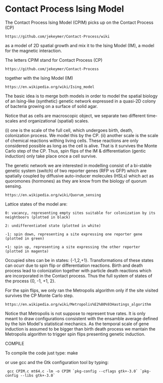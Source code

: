 
# Contact Process Ising Model
The Contact Process Ising Model (CPIM) picks up on the Contact Process (CP)

	https://github.com/jekeymer/Contact-Process/wiki 

as a model of 2D spatial growth and mix it to the Ising Model (IM), 
a model for the magnetic interaction.

The letters CPIM stand for Contact Process (CP)

	https://github.com/jekeymer/Contact-Process

together with the Ising Model (IM)

	https://en.wikipedia.org/wiki/Ising_model


The basic idea is to merge both models in order to model the spatial biology of an Ising-like (synthetic) genetic network expressed in a quasi-2D colony of bacteria
growing on a surface of solid agar. 

Notice that as cells are macroscopic object, we separate two different time-scales and organizational (spatial) scales. 

(i) one is the scale of the full cell, which undergoes birth, death, colonization process. We model this by the CP. 
(ii) another scale is the scale of chemical reactions withing living cells. These reactions are only considered possible as long as the cell is alive. That is it survives the Monte Carlo step of the CP. Thus, spin flips of the IM & differentiation (gentic induction) only take place once a cell survive. 

The genetic network we are interested in modelling consist of a bi-stable genetic system (switch) of two reporter genes (RFP vs GFP) which are spatially coupled by diffusive auto-inducer molecules (HSLs) which act as quoromones (hormones) as they are know from the biology of quorum sensing.

	https://en.wikipedia.org/wiki/Quorum_sensing


Lattice states of the model are: 

	0: vacancy, representing empty sites suitable for colonization by its neightboors (plotted in black) 

	2: undifferentiated state (plotted in white) 

	-1: spin down, representing a site expressing one reporter gene (plotted in green) 

	+1: spin up, representing a site expressing the other reporter (plotted in magenta)

Occupied sites can be in states: {-1,2,+1}. Transformations of these states can ocurr due to spin flip or differentiation reactions. Birth and death process lead to colonization together with particle death reactions which are incorporated in the Contact process. Thus the full system of states of the process {0, -1, +1, 2}.


For the spin flips, we only ran the Metropolis algorithm only if the site visited survives the CP Monte Carlo step. 

	https://en.wikipedia.org/wiki/Metropolis%E2%80%93Hastings_algorithm

Notice that Metropolis is not suppose to represent true rates. It is only meant to draw configurations consistent with the ensamble average defined by the Isin Model's statistical mechanics. As the temporal scale of gene induction is assumed to be bigger than birth death process we mantain the Metropolis algorithm to trigger spin flips presenting genetic induction.

COMPILE

To compile the code just type:
	  make

or use gcc and the Gtk configuration tool by typing:

	 gcc CPIM.c mt64.c -lm -o CPIM `pkg-config --cflags gtk+-3.0` `pkg-config --libs gtk+-3.0`


